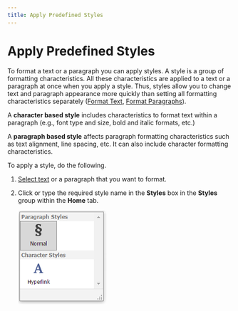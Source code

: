 ```yaml
---
title: Apply Predefined Styles
---
```

# Apply Predefined Styles
To format a text or a paragraph you can apply styles. A style is a group of formatting characteristics. All these characteristics are applied to a text or a paragraph at once when you apply a style. Thus, styles allow you to change text and paragraph appearance more quickly than setting all formatting characteristics separately ([Format Text](format-text.md), [Format Paragraphs](format-paragraphs.md)).

A **character based style** includes characteristics to format text within a paragraph (e.g., font type and size,  bold and italic formats, etc.)

A **paragraph based style** affects paragraph formatting characteristics such as text alignment, line spacing, etc. It can also include character formatting characteristics.

To apply a style, do the following.
1. [Select text](../text-editing/select-text.md) or a paragraph that you want to format.
2. Click or type the required style name in the **Styles** box in the **Styles** group within the **Home** tab.
	
	![EUD_ASPxRichEdit_Home_StylesList](../../../images/img117813.png)
